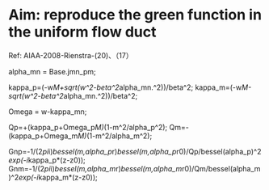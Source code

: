 # Aim: reproduce the green function in the uniform flow duct
Ref: AIAA-2008-Rienstra-(20)、（17）



alpha_mn = Base.jmn_pm; 

kappa_p=(-w*M+sqrt(w^2-beta^2*alpha_mn.^2))/beta^2; 
kappa_m=(-w*M-sqrt(w^2-beta^2*alpha_mn.^2))/beta^2; 


Omega = w-kappa_mn;


Qp=+(kappa_p+Omega_p*M)*(1-m^2/alpha_p^2); 
Qm=-(kappa_p+Omega_m*M)*(1-m^2/alpha_m^2);


Gnp=-1/(2*pi*i)*bessel(m,alpha_p*r)*bessel(m,alpha_p*r0)/Qp/bessel(alpha_p)^2*exp(-i*kappa_p*(z-z0));
Gnm=-1/(2*pi*i)*bessel(m,alpha_m*r)*bessel(m,alpha_m*r0)/Qm/bessel(alpha_m)^2*exp(-i*kappa_m*(z-z0));


